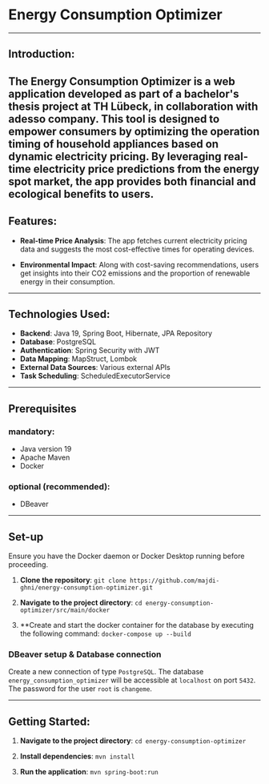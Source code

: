 # Energy Consumption Optimizer

---

## Introduction:

The Energy Consumption Optimizer is a web application developed as part of a bachelor's thesis project at TH Lübeck, in collaboration with adesso company. This tool is designed to empower consumers by optimizing the operation timing of household appliances based on dynamic electricity pricing. By leveraging real-time electricity price predictions from the energy spot market, the app provides both financial and ecological benefits to users.
---

## Features:

- **Real-time Price Analysis**: The app fetches current electricity pricing data and suggests the most cost-effective times for operating devices.
  
- **Environmental Impact**: Along with cost-saving recommendations, users get insights into their CO2 emissions and the proportion of renewable energy in their consumption.
---

## Technologies Used:

- **Backend**: Java 19, Spring Boot, Hibernate, JPA Repository
- **Database**: PostgreSQL
- **Authentication**: Spring Security with JWT
- **Data Mapping**: MapStruct, Lombok
- **External Data Sources**: Various external APIs
- **Task Scheduling**: ScheduledExecutorService

---

## Prerequisites
### mandatory: 
- Java version 19 
- Apache Maven  
- Docker  

### optional (recommended):
- DBeaver 
---

## Set-up
Ensure you have the Docker daemon or Docker Desktop running before proceeding.

1. **Clone the repository**: 
    `git clone https://github.com/majdi-ghni/energy-consumption-optimizer.git`

2. **Navigate to the project directory**:
    `cd energy-consumption-optimizer/src/main/docker`
3. **Create and start the docker container for the database by executing the following command:
   `docker-compose up --build`
   
### DBeaver setup & Database connection

Create a new connection of type `PostgreSQL`.
The database `energy_consumption_optimizer` will be accessible at `localhost` on port `5432`.
The password for the user `root` is `changeme`.

--------

## Getting Started:
1. **Navigate to the project directory**:
    `cd energy-consumption-optimizer`

2. **Install dependencies**:
    `mvn install`

3. **Run the application**:
    `mvn spring-boot:run`

